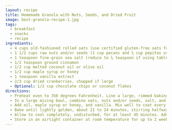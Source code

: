 ```yaml
---
layout: recipe
title: Homemade Granola with Nuts, Seeds, and Dried Fruit
image: best-granola-recipe-1.jpg
tags:
  - breakfast
  - snacks
  - recipe
ingredients:
  - 4 cups old-fashioned rolled oats (use certified gluten-free oats for gluten-free granola)
  - 1 1/2 cups raw nuts and/or seeds (1 cup pecans and ½ cup pepitas used here)
  - 1 teaspoon fine-grain sea salt (reduce to ¾ teaspoon if using table salt)
  - 1/2 teaspoon ground cinnamon
  - 1/2 cup melted coconut oil or olive oil
  - 1/2 cup maple syrup or honey
  - 1 teaspoon vanilla extract
  - 2/3 cup dried cranberries, chopped if large
  - Optional: 1/2 cup chocolate chips or coconut flakes
directions:
  - Preheat oven to 350 degrees Fahrenheit. Line a large, rimmed baking sheet with parchment paper.
  - In a large mixing bowl, combine oats, nuts and/or seeds, salt, and cinnamon. Stir to blend.
  - Add oil, maple syrup or honey, and vanilla. Mix well to coat every oat and nut. Spread the granola evenly on the prepared baking sheet.
  - Bake until lightly golden, about 21 to 24 minutes, stirring halfway through. For clumpier granola, press down with a spatula after stirring.
  - Allow to cool completely, undisturbed, for at least 45 minutes. Add dried fruit and optional chocolate chips. Break into chunks or stir as desired.
  - Store in an airtight container at room temperature for up to 2 weeks, or freeze for up to 3 months.
---
```

